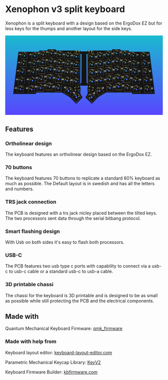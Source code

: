 # Xenophon v3 split keyboard

Xenophon is a split keyboard with a design based on the ErgoDox EZ but for less keys for the thumps and another layout for the side keys.

![Alt text](./Images/Xenophon_v3.png?raw=true "The PCB for the keyboard.")

## Features

### Ortholinear design

The keyboard features an ortholinear design based on the ErgoDox EZ.

### 70 buttons

The keyboard features 70 buttons to replicate a standard 60% keyboard as much as possible.
The Default layout is in swedish and has all the letters and numbers.

### TRS jack connection

The PCB is designed with a trs jack nicley placed between the tilted keys.
The two processors sent data through the serial bitbang protocol.

### Smart flashing design

With Usb on both sides it's easy to flash both processors.

### USB-C

The PCB features two usb type c ports with capability to connect via a usb-c to usb-c cable or a standard usb-c to usb-a cable.

### 3D printable chassi

The chassi for the keyboard is 3D printable and is designed to be as small as possible while still protecting the PCB and the electrical components.


## Made with

Quantum Mechanical Keyboard Firmware: [qmk_firmware](https://github.com/qmk/qmk_firmware)

### Made with help from

Keyboard layout editor: [keyboard-layout-editor.com](http://www.keyboard-layout-editor.com/)

Parametric Mechanical Keycap Library: [KeyV2](https://github.com/rsheldiii/KeyV2)

Keyboard Firmware Builder: [kbfirmware.com](https://kbfirmware.com/)
